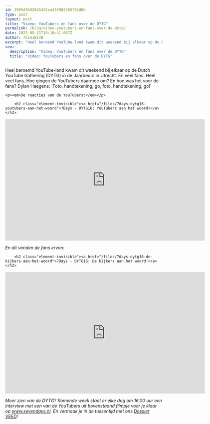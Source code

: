 ```yaml
---
id: 2905df692845421ea33f082365f92d8b
type: post
layout: post
title: "Video: YouTubers en fans over de DYTG"
permalink: /blog/video-youtubers-en-fans-over-de-dytg/
date: 2022-05-11T19:16:41.067Z
author: 7biA1WiYB
excerpt: "Heel beroemd YouTube-land kwam dit weekend bij elkaar op de Dutch YouTube Gathering (DYTG) in de Jaarbeurs in Utrecht. En veel fans. Héél veel fans. Hoe gingen de YouTubers daarmee om? En hoe was het voor de fans? Dylan Haegens: 'Foto, handtekening, go, foto, handtekening, go!'   "
seo:
  description: "Video: YouTubers en fans over de DYTG"
  title: "Video: YouTubers en fans over de DYTG"
---
```

Heel beroemd YouTube-land kwam dit weekend bij elkaar op de Dutch YouTube Gathering (DYTG) in de Jaarbeurs in Utrecht. En veel fans. Héél veel fans. Hoe gingen de YouTubers daarmee om? En hoe was het voor de fans? Dylan Haegens: 'Foto, handtekening, go, foto, handtekening, go!'   

    <p><em>De reacties van de YouTubers:</em></p>
<p><div class="media media-element-container media-default"><div id="file-18271" class="file file-video file-video-youtube">

        <h2 class="element-invisible"><a href="/files/7days-dytg16-youtubers-aan-het-woord">7Days - DYTG16: YouTubers aan het woord!</a></h2>
    
  
  <div class="content">
    <div class="media-youtube-video media-element file-default media-youtube-1">
  <iframe class="media-youtube-player" width="640" height="390" title="7Days - DYTG16: YouTubers aan het woord!" src="https://www.youtube.com/embed/dpSjIGRGxMk?wmode=opaque&controls=" name="7Days - DYTG16: YouTubers aan het woord!" frameborder="0" allowfullscreen="">Video van 7Days - DYTG16: YouTubers aan het woord!</iframe>
</div>
  </div>

  
</div>
</div>
<p><em>En dit vonden de fans ervan:</em></p>
<p><div class="media media-element-container media-default"><div id="file-18276" class="file file-video file-video-youtube">

        <h2 class="element-invisible"><a href="/files/7days-dytg16-de-kijkers-aan-het-woord">7Days - DYTG16: De kijkers aan het woord!</a></h2>
    
  
  <div class="content">
    <div class="media-youtube-video media-element file-default media-youtube-2">
  <iframe class="media-youtube-player" width="640" height="390" title="7Days - DYTG16: De kijkers aan het woord!" src="https://www.youtube.com/embed/JheknYLP0N8?wmode=opaque&controls=" name="7Days - DYTG16: De kijkers aan het woord!" frameborder="0" allowfullscreen="">Video van 7Days - DYTG16: De kijkers aan het woord!</iframe>
</div>
  </div>

  
</div>
</div>
<p><em>Meer zien van de DYTG? Komende week staat er elke dag om 16.00 uur een interview met een van de YouTubers uit bovenstaand filmpje voor je klaar op <a href="https://original.sevendays.nl">www.sevendays.nl</a>. En vermaak je in de tussentijd met ons <a href="https://original.sevendays.nl/veed">Dossier VEED</a>!</em></p>  
